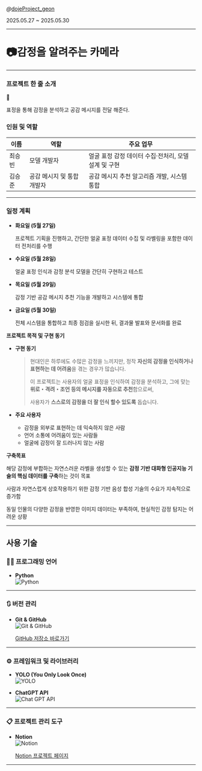 *@*[dojeProject_geon](https://github.com/SeungJuneo/dojeProject_geon)  

2025.05.27 ~ 2025.05.30

---

# 📷감정을 알려주는 카메라

---

### 프로젝트 한 줄 소개

<aside>
💬

표정을 통해 감정을 분석하고 공감 메시지를 전달 해준다.

</aside>

### 인원 및 역할

| 이름 | 역할 | 주요 업무 |
| --- | --- | --- |
| 최승빈 | 모델 개발자 | 얼굴 표정 감정 데이터 수집·전처리, 모델 설계 및 구현 |
| 김승준 | 공감 메시지 및 통합 개발자 | 공감 메시지 추천 알고리즘 개발, 시스템 통합 |

---

### 일정 계획

- **화요일 (5월 27일)**
    
    프로젝트 기획을 진행하고, 간단한 얼굴 표정 데이터 수집 및 라벨링을 포함한 데이터 전처리를 수행
    
- **수요일 (5월 28일)**
    
    얼굴 표정 인식과 감정 분석 모델을 간단히 구현하고 테스트
    
- **목요일 (5월 29일)**
    
    감정 기반 공감 메시지 추천 기능을 개발하고 시스템에 통합
    
- **금요일 (5월 30일)**
    
    전체 시스템을 통합하고 최종 점검을 실시한 뒤, 결과물 발표와 문서화를 완료
    

**프로젝트 목적 및 구현 동기**

- **구현 동기**
    
    > 현대인은 하루에도 수많은 감정을 느끼지만, 정작 **자신의 감정을 인식하거나 표현하는 데 어려움**을 겪는 경우가 많습니다.
    > 
    > 
    > 이 프로젝트는 사용자의 얼굴 표정을 인식하여 감정을 분석하고, 그에 맞는 **위로・격려・조언 등의 메시지를 자동으로 추천**함으로써,
    > 
    > 사용자가 **스스로의 감정을 더 잘 인식 할수  있도록** 돕습니다.
    > 
- **주요 사용자**
    - 감정을 외부로 표현하는 데 익숙하지 않은 사람
    - 언어 소통에 어려움이 있는 사람들
    - 얼굴에 감정이 잘 드러나지 않는 사람
    

**구축목표**

해당 감정에 부합하는 자연스러운 라벨을 생성할 수 있는 **감정 기반 대화형 인공지능 기술의 핵심 데이터를 구축**하는 것이 목표

사람과 자연스럽게 상호작용하기 위한 감정 기반 음성 합성 기술의 수요가 지속적으로 증가함

동일 인물의 다양한 감정을 반영한 이미지 데이터는 부족하여, 현실적인 감정 탐지는 어려운 상황

---




## 사용 기술

### 🧑‍💻 프로그래밍 언어

- **Python**  
  ![Python](https://github.com/user-attachments/assets/dfcdd084-caea-4bc1-a441-311b629cd26a)

---

### 🔃 버전 관리

- **Git & GitHub**  
  ![Git & GitHub](https://github.com/user-attachments/assets/b3ea67f1-8fa3-4692-87d8-3df1b42eaa7f)  

  [GitHub 저장소 바로가기](https://github.com/SeungJuneo/dojeProject_geon)

---

### ⚙️ 프레임워크 및 라이브러리

- **YOLO (You Only Look Once)**  
  ![YOLO](https://github.com/user-attachments/assets/52dd62d6-fa2d-4311-aa8f-77b9eb15bd30)

- **ChatGPT API**  
  ![Chat GPT API](https://github.com/user-attachments/assets/c293d098-8a5c-4555-88c3-5ffd13bac66d)

---

### 📋 프로젝트 관리 도구

- **Notion**  
  ![Notion](https://github.com/user-attachments/assets/61639476-695d-4063-88ea-dc94918db5ea)  

  [Notion 프로젝트 페이지](https://www.notion.so/201571b40ad9801cb6d3ce1a8efced9b?pvs=21)

---
